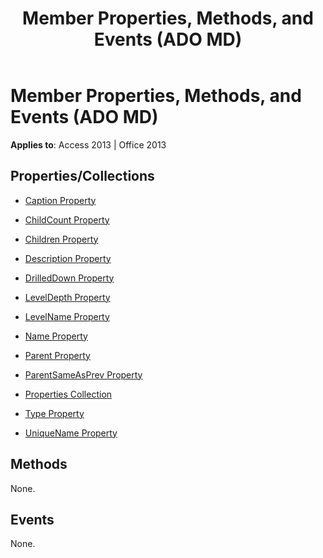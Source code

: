 ﻿---
title: Member Properties, Methods, and Events (ADO MD)
TOCTitle: Properties, Methods, and Events
ms:assetid: 67d28214-2805-010b-eb10-4995fb69506c
ms:mtpsurl: https://msdn.microsoft.com/library/JJ249404(v=office.15)
ms:contentKeyID: 48545371
ms.date: 09/18/2015
mtps_version: v=office.15
---

# Member Properties, Methods, and Events (ADO MD)


**Applies to**: Access 2013 | Office 2013

## Properties/Collections

- [Caption Property](caption-property-ado-md.md)

- [ChildCount Property](childcount-property-ado-md.md)

- [Children Property](children-property-ado-md.md)

- [Description Property](description-property-ado-md.md)

- [DrilledDown Property](drilleddown-property-ado-md.md)

- [LevelDepth Property](leveldepth-property-ado-md.md)

- [LevelName Property](levelname-property-ado-md.md)

- [Name Property](name-property-ado-md.md)

- [Parent Property](parent-property-ado-md.md)

- [ParentSameAsPrev Property](parentsameasprev-property-ado-md.md)

- [Properties Collection](properties-collection-ado.md)

- [Type Property](type-property-ado-md.md)

- [UniqueName Property](uniquename-property-ado-md.md)

## Methods

None.

## Events

None.

